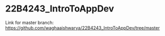 # 22B4243_IntroToAppDev

Link for master branch: https://github.com/waghaaishwarya/22B4243_IntroToAppDev/tree/master
